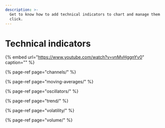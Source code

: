 ```yaml
---
description: >-
  Get to know how to add technical indicators to chart and manage them in one
  click.
---
```


# Technical indicators

{% embed url="https://www.youtube.com/watch?v=vnMvHggnYv0" caption="" %}

{% page-ref page="channels/" %}

{% page-ref page="moving-averages/" %}

{% page-ref page="oscillators/" %}

{% page-ref page="trend/" %}

{% page-ref page="volatility/" %}

{% page-ref page="volume/" %}

